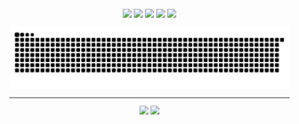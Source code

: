 <p align="center">
    <a href="" alt="https://github.com/GhuniNew1">
        <img src="https://img.shields.io/badge/-@GhuniNew1-%23181717?style=flat&logo=github" /></a>
    <a href="mailto:aakanun43@hmail.com" alt="">
        <img src="https://img.shields.io/badge/-aakanun43@hmail.com-c14438?style=flat&logo=Gmail&logoColor=white&link=mailto:aakanun43@hmail.com" /></a>
    <a href="https://github.com/badges/GhuniNew1" alt="">
        <img src="https://img.shields.io/github/repo-size/GhuniNew1/GhuniNew1" /></a>
    <a href="https://img.shields.io/backers/GhuniNew1" alt="">
        <img src="https://img.shields.io/github/directory-file-count/GhuniNew1/GhuniNew1" /></a>
    <a href="https://sky.bigbrain-studio.com" alt="">
        <img src="https://img.shields.io/website?up_message=sky.bigbrain-studio.com&url=https%3A%2F%2Fsky.bigbrain-studio.com%2Flogin" /></a>
</p>
<p align="center">
    <img src="https://raw.githubusercontent.com/suren-atoyan/suren-atoyan/output/github-contribution-grid-snake-dark.svg"
        height="auto">
</p>

***

<p align="center">
    <img src="https://github-readme-stats.vercel.app/api/top-langs/?username=GhuniNew1&layout=compact&show_icons=false&theme=dark"
        height="auto" />
    <img src="https://github-readme-stats.vercel.app/api?username=GhuniNew1&rank_icon=percentile&layout=compact&show_icons=true&theme=dark"
        height="auto" />
</p>




<!-- ![metrics](./github-metrics.svg) -->

<!--
**GhuniNew1/GhuniNew1** is a ✨ _special_ ✨ repository because its `README.md` (this file) appears on your GitHub profile.

Here are some ideas to get you started:

- 🔭 I’m currently working on ...
- 🌱 I’m currently learning ...
- 👯 I’m looking to collaborate on ...
- 🤔 I’m looking for help with ...
- 💬 Ask me about ...
- 📫 How to reach me: ...
- 😄 Pronouns: ...
- ⚡ Fun fact: ...
--> 
